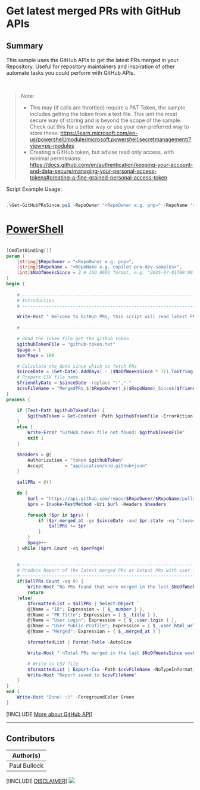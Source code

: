 # Get latest merged PRs with GitHub APIs

## Summary

This sample uses the GitHub APIs to get the latest PRs merged in your Repository. Useful for repository maintainers and inspiration of other automate tasks you could perform with GitHub APIs.

<br />

> Note: 
> - This may (if calls are throttled) require a PAT Token, the sample includes getting the token from a text file.  This isnt the most secure way of storing and is beyond the scope of the sample. Check out this for a better way or use your own preferred way to store these:
 https://learn.microsoft.com/en-us/powershell/module/microsoft.powershell.secretmanagement/?view=ps-modules <br />
>  - Creating a GitHub token, but advise read only access, with minimal permissions:
https://docs.github.com/en/authentication/keeping-your-account-and-data-secure/managing-your-personal-access-tokens#creating-a-fine-grained-personal-access-token



Script Example Usage:

```powershell

.\Get-GitHubPRsSince.ps1 -RepoOwner "<RepoOwner e.g. pnp>" -RepoName "<RepoName e.g. copilot-pro-dev-samples>" -NoOfWeeksSince 2

```


# [PowerShell](#tab/ps)

```powershell

[CmdletBinding()]
param (
    [string]$RepoOwner = "<RepoOwner e.g. pnp>",
    [string]$RepoName = "<RepoName e.g. copilot-pro-dev-samples>",
    [int]$NoOfWeeksSince = 2 # ISO 8601 format, e.g. "2025-07-01T00:00:00Z"
)
begin {
    
    # ------------------------------------------------------------------------------
    # Introduction
    # ------------------------------------------------------------------------------

    Write-Host " Welcome to GitHub PRs, this script will read latest PRs on a Repository" -ForegroundColor Green
    
    # ------------------------------------------------------------------------------

    # Read the Token file get the github token
    $githubTokenFile = "github-token.txt"
    $page = 1
    $perPage = 100

    # Calculate the date since which to fetch PRs
    $sinceDate = (Get-Date).AddDays( - ($NoOfWeeksSince * 7)).ToString("yyyy-MM-ddTHH:mm:ssZ")
    # Prepare CSV file name
    $friendlyDate = $sinceDate -replace ":","-"
    $csvFileName = "MergedPRs_$($RepoOwner)_$($RepoName)_Since$($friendlyDate).csv"
}
process {

    if (Test-Path $githubTokenFile) {
        $githubToken = Get-Content -Path $githubTokenFile -ErrorAction Stop
    }
    else {
        Write-Error "GitHub token file not found: $githubTokenFile"
        exit 1
    }

    $headers = @{
        Authorization = "token $githubToken"
        Accept        = "application/vnd.github+json"
    }
    
    $allPRs = @()

    do {
        $url = "https://api.github.com/repos/$RepoOwner/$RepoName/pulls?state=closed&sort=merged_at&direction=desc&per_page=$perPage&page=$page"
        $prs = Invoke-RestMethod -Uri $url -Headers $headers

        foreach ($pr in $prs) {
            if ($pr.merged_at -ge $sinceDate -and $pr.state -eq "closed") {
                $allPRs += $pr
            }
        }
        $page++
    } while ($prs.Count -eq $perPage)
    

    #--------------------------------------------------------------------------------------
    # Produce Report of the latest merged PRs as Output PRs with user login and profile link
    #--------------------------------------------------------------------------------------
    if($allPRs.Count -eq 0) {
        Write-Host "No PRs found that were merged in the last $NoOfWeeksSince weeks." -ForegroundColor Yellow
        return
    }else{
        $formattedList = $allPRs | Select-Object `
        @{Name = "ID"; Expression = { $_.number } },
        @{Name = "PR Title"; Expression = { $_.title } },
        @{Name = "User Login"; Expression = { $_.user.login } }, 
        @{Name = "User Public Profile"; Expression = { $_.user.html_url } },
        @{Name = "Merged"; Expression = { $_.merged_at } } 

        $formattedList | Format-Table -AutoSize

        Write-Host "`nTotal PRs merged in the last $NoOfWeeksSince weeks: $($allPRs.Count)" -ForegroundColor Cyan

        # Write to CSV file
        $formattedList | Export-Csv -Path $csvFileName -NoTypeInformation -Encoding UTF8
        Write-Host "Report saved to $csvFileName"
    }
}
end {
    Write-Host "Done! :)" -ForegroundColor Green
}

```
[!INCLUDE [More about GitHub API](../../docfx/includes/MORE-GITHUBAPI.md)]
***


## Contributors

| Author(s) |
|-----------|
| Paul Bullock |

[!INCLUDE [DISCLAIMER](../../docfx/includes/DISCLAIMER.md)]
<img src="https://m365-visitor-stats.azurewebsites.net/script-samples/scripts/github-api-get-latest-prs" aria-hidden="true" />
